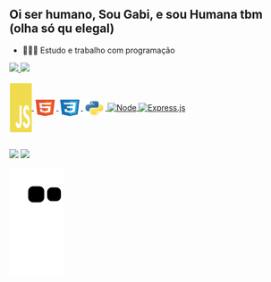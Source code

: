 ## Oi ser humano, Sou Gabi, e sou Humana tbm (olha só qu elegal)
- 👨🏻‍💻 Estudo e trabalho com programação
 <div>
  <a href="https://github.com/Gabs-ag">
 <img height="160m" src="https://github-readme-stats.vercel.app/api?username=gabs-ag&show_icons=true&theme=radical&include_all_commits=true&count_private=true"/>
  <img height="160m" src="https://github-readme-stats.vercel.app/api/top-langs/?username=gabs-ag&layout=compact&langs_count=7&theme=radical"/>
    
<div style="display: inline_block"><br>
  <img align="center" alt="Js" height="90" width="40" src="https://raw.githubusercontent.com/devicons/devicon/master/icons/javascript/javascript-plain.svg">
  <img align="center" alt="HTML" height="30" width="40" src="https://raw.githubusercontent.com/devicons/devicon/master/icons/html5/html5-original.svg">
  <img align="center" alt="CSS" height="30" width="40" src="https://raw.githubusercontent.com/devicons/devicon/master/icons/css3/css3-original.svg">
  <img align="center" alt="Python" height="30" width="40" src="https://raw.githubusercontent.com/devicons/devicon/master/icons/python/python-original.svg">
  <img align="center" alt="Node" height="30" widht="40" src="https://img.shields.io/badge/Node.js-43853D?style=for-the-badge&logo=node.js&logoColor=white">
  <img align="center" alt="Express.js" height="30" widht="40" src="https://img.shields.io/badge/Express.js-404D59?style=for-the-badge">
</div>
  
  ##
  <a href="https://www.linkedin.com/in/gabriela-reis-88a0411b7/" target="_blank"><img src="https://img.shields.io/badge/-LinkedIn-%230077B5?style=for-the-badge&logo=linkedin&logoColor=white" target="_blank"></a> 
<a href = "mailto:gabrielarreis2003@gmail.com"><img src="https://img.shields.io/badge/-Gmail-%23333?style=for-the-badge&logo=gmail&logoColor=white" target="_blank"></a>
 
 
  ![Snake animation](https://github.com/rafaballerini/rafaballerini/blob/output/github-contribution-grid-snake.svg)
 
</div>
